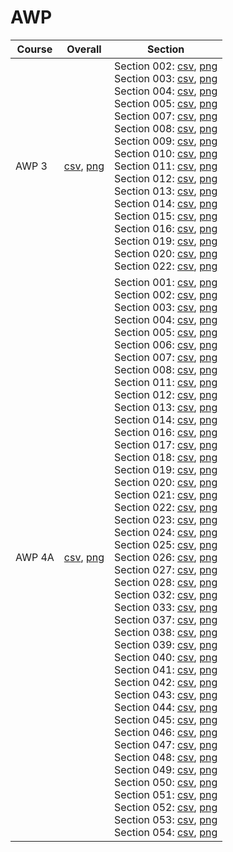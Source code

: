 # AWP

| Course | Overall | Section |
| ------ | ------- | ------- |
| AWP 3 | [csv](https://github.com/UCSD-Historical-Enrollment-Data/2025Winter/blob/main/overall/AWP%203.csv), [png](https://raw.githubusercontent.com/UCSD-Historical-Enrollment-Data/2025Winter/main/plot_overall/AWP%203.png) | Section 002: [csv](https://github.com/UCSD-Historical-Enrollment-Data/2025Winter/blob/main/section/AWP%203_002.csv), [png](https://raw.githubusercontent.com/UCSD-Historical-Enrollment-Data/2025Winter/main/plot_section/AWP%203_002.png)<br>Section 003: [csv](https://github.com/UCSD-Historical-Enrollment-Data/2025Winter/blob/main/section/AWP%203_003.csv), [png](https://raw.githubusercontent.com/UCSD-Historical-Enrollment-Data/2025Winter/main/plot_section/AWP%203_003.png)<br>Section 004: [csv](https://github.com/UCSD-Historical-Enrollment-Data/2025Winter/blob/main/section/AWP%203_004.csv), [png](https://raw.githubusercontent.com/UCSD-Historical-Enrollment-Data/2025Winter/main/plot_section/AWP%203_004.png)<br>Section 005: [csv](https://github.com/UCSD-Historical-Enrollment-Data/2025Winter/blob/main/section/AWP%203_005.csv), [png](https://raw.githubusercontent.com/UCSD-Historical-Enrollment-Data/2025Winter/main/plot_section/AWP%203_005.png)<br>Section 007: [csv](https://github.com/UCSD-Historical-Enrollment-Data/2025Winter/blob/main/section/AWP%203_007.csv), [png](https://raw.githubusercontent.com/UCSD-Historical-Enrollment-Data/2025Winter/main/plot_section/AWP%203_007.png)<br>Section 008: [csv](https://github.com/UCSD-Historical-Enrollment-Data/2025Winter/blob/main/section/AWP%203_008.csv), [png](https://raw.githubusercontent.com/UCSD-Historical-Enrollment-Data/2025Winter/main/plot_section/AWP%203_008.png)<br>Section 009: [csv](https://github.com/UCSD-Historical-Enrollment-Data/2025Winter/blob/main/section/AWP%203_009.csv), [png](https://raw.githubusercontent.com/UCSD-Historical-Enrollment-Data/2025Winter/main/plot_section/AWP%203_009.png)<br>Section 010: [csv](https://github.com/UCSD-Historical-Enrollment-Data/2025Winter/blob/main/section/AWP%203_010.csv), [png](https://raw.githubusercontent.com/UCSD-Historical-Enrollment-Data/2025Winter/main/plot_section/AWP%203_010.png)<br>Section 011: [csv](https://github.com/UCSD-Historical-Enrollment-Data/2025Winter/blob/main/section/AWP%203_011.csv), [png](https://raw.githubusercontent.com/UCSD-Historical-Enrollment-Data/2025Winter/main/plot_section/AWP%203_011.png)<br>Section 012: [csv](https://github.com/UCSD-Historical-Enrollment-Data/2025Winter/blob/main/section/AWP%203_012.csv), [png](https://raw.githubusercontent.com/UCSD-Historical-Enrollment-Data/2025Winter/main/plot_section/AWP%203_012.png)<br>Section 013: [csv](https://github.com/UCSD-Historical-Enrollment-Data/2025Winter/blob/main/section/AWP%203_013.csv), [png](https://raw.githubusercontent.com/UCSD-Historical-Enrollment-Data/2025Winter/main/plot_section/AWP%203_013.png)<br>Section 014: [csv](https://github.com/UCSD-Historical-Enrollment-Data/2025Winter/blob/main/section/AWP%203_014.csv), [png](https://raw.githubusercontent.com/UCSD-Historical-Enrollment-Data/2025Winter/main/plot_section/AWP%203_014.png)<br>Section 015: [csv](https://github.com/UCSD-Historical-Enrollment-Data/2025Winter/blob/main/section/AWP%203_015.csv), [png](https://raw.githubusercontent.com/UCSD-Historical-Enrollment-Data/2025Winter/main/plot_section/AWP%203_015.png)<br>Section 016: [csv](https://github.com/UCSD-Historical-Enrollment-Data/2025Winter/blob/main/section/AWP%203_016.csv), [png](https://raw.githubusercontent.com/UCSD-Historical-Enrollment-Data/2025Winter/main/plot_section/AWP%203_016.png)<br>Section 019: [csv](https://github.com/UCSD-Historical-Enrollment-Data/2025Winter/blob/main/section/AWP%203_019.csv), [png](https://raw.githubusercontent.com/UCSD-Historical-Enrollment-Data/2025Winter/main/plot_section/AWP%203_019.png)<br>Section 020: [csv](https://github.com/UCSD-Historical-Enrollment-Data/2025Winter/blob/main/section/AWP%203_020.csv), [png](https://raw.githubusercontent.com/UCSD-Historical-Enrollment-Data/2025Winter/main/plot_section/AWP%203_020.png)<br>Section 022: [csv](https://github.com/UCSD-Historical-Enrollment-Data/2025Winter/blob/main/section/AWP%203_022.csv), [png](https://raw.githubusercontent.com/UCSD-Historical-Enrollment-Data/2025Winter/main/plot_section/AWP%203_022.png) |
| AWP 4A | [csv](https://github.com/UCSD-Historical-Enrollment-Data/2025Winter/blob/main/overall/AWP%204A.csv), [png](https://raw.githubusercontent.com/UCSD-Historical-Enrollment-Data/2025Winter/main/plot_overall/AWP%204A.png) | Section 001: [csv](https://github.com/UCSD-Historical-Enrollment-Data/2025Winter/blob/main/section/AWP%204A_001.csv), [png](https://raw.githubusercontent.com/UCSD-Historical-Enrollment-Data/2025Winter/main/plot_section/AWP%204A_001.png)<br>Section 002: [csv](https://github.com/UCSD-Historical-Enrollment-Data/2025Winter/blob/main/section/AWP%204A_002.csv), [png](https://raw.githubusercontent.com/UCSD-Historical-Enrollment-Data/2025Winter/main/plot_section/AWP%204A_002.png)<br>Section 003: [csv](https://github.com/UCSD-Historical-Enrollment-Data/2025Winter/blob/main/section/AWP%204A_003.csv), [png](https://raw.githubusercontent.com/UCSD-Historical-Enrollment-Data/2025Winter/main/plot_section/AWP%204A_003.png)<br>Section 004: [csv](https://github.com/UCSD-Historical-Enrollment-Data/2025Winter/blob/main/section/AWP%204A_004.csv), [png](https://raw.githubusercontent.com/UCSD-Historical-Enrollment-Data/2025Winter/main/plot_section/AWP%204A_004.png)<br>Section 005: [csv](https://github.com/UCSD-Historical-Enrollment-Data/2025Winter/blob/main/section/AWP%204A_005.csv), [png](https://raw.githubusercontent.com/UCSD-Historical-Enrollment-Data/2025Winter/main/plot_section/AWP%204A_005.png)<br>Section 006: [csv](https://github.com/UCSD-Historical-Enrollment-Data/2025Winter/blob/main/section/AWP%204A_006.csv), [png](https://raw.githubusercontent.com/UCSD-Historical-Enrollment-Data/2025Winter/main/plot_section/AWP%204A_006.png)<br>Section 007: [csv](https://github.com/UCSD-Historical-Enrollment-Data/2025Winter/blob/main/section/AWP%204A_007.csv), [png](https://raw.githubusercontent.com/UCSD-Historical-Enrollment-Data/2025Winter/main/plot_section/AWP%204A_007.png)<br>Section 008: [csv](https://github.com/UCSD-Historical-Enrollment-Data/2025Winter/blob/main/section/AWP%204A_008.csv), [png](https://raw.githubusercontent.com/UCSD-Historical-Enrollment-Data/2025Winter/main/plot_section/AWP%204A_008.png)<br>Section 011: [csv](https://github.com/UCSD-Historical-Enrollment-Data/2025Winter/blob/main/section/AWP%204A_011.csv), [png](https://raw.githubusercontent.com/UCSD-Historical-Enrollment-Data/2025Winter/main/plot_section/AWP%204A_011.png)<br>Section 012: [csv](https://github.com/UCSD-Historical-Enrollment-Data/2025Winter/blob/main/section/AWP%204A_012.csv), [png](https://raw.githubusercontent.com/UCSD-Historical-Enrollment-Data/2025Winter/main/plot_section/AWP%204A_012.png)<br>Section 013: [csv](https://github.com/UCSD-Historical-Enrollment-Data/2025Winter/blob/main/section/AWP%204A_013.csv), [png](https://raw.githubusercontent.com/UCSD-Historical-Enrollment-Data/2025Winter/main/plot_section/AWP%204A_013.png)<br>Section 014: [csv](https://github.com/UCSD-Historical-Enrollment-Data/2025Winter/blob/main/section/AWP%204A_014.csv), [png](https://raw.githubusercontent.com/UCSD-Historical-Enrollment-Data/2025Winter/main/plot_section/AWP%204A_014.png)<br>Section 016: [csv](https://github.com/UCSD-Historical-Enrollment-Data/2025Winter/blob/main/section/AWP%204A_016.csv), [png](https://raw.githubusercontent.com/UCSD-Historical-Enrollment-Data/2025Winter/main/plot_section/AWP%204A_016.png)<br>Section 017: [csv](https://github.com/UCSD-Historical-Enrollment-Data/2025Winter/blob/main/section/AWP%204A_017.csv), [png](https://raw.githubusercontent.com/UCSD-Historical-Enrollment-Data/2025Winter/main/plot_section/AWP%204A_017.png)<br>Section 018: [csv](https://github.com/UCSD-Historical-Enrollment-Data/2025Winter/blob/main/section/AWP%204A_018.csv), [png](https://raw.githubusercontent.com/UCSD-Historical-Enrollment-Data/2025Winter/main/plot_section/AWP%204A_018.png)<br>Section 019: [csv](https://github.com/UCSD-Historical-Enrollment-Data/2025Winter/blob/main/section/AWP%204A_019.csv), [png](https://raw.githubusercontent.com/UCSD-Historical-Enrollment-Data/2025Winter/main/plot_section/AWP%204A_019.png)<br>Section 020: [csv](https://github.com/UCSD-Historical-Enrollment-Data/2025Winter/blob/main/section/AWP%204A_020.csv), [png](https://raw.githubusercontent.com/UCSD-Historical-Enrollment-Data/2025Winter/main/plot_section/AWP%204A_020.png)<br>Section 021: [csv](https://github.com/UCSD-Historical-Enrollment-Data/2025Winter/blob/main/section/AWP%204A_021.csv), [png](https://raw.githubusercontent.com/UCSD-Historical-Enrollment-Data/2025Winter/main/plot_section/AWP%204A_021.png)<br>Section 022: [csv](https://github.com/UCSD-Historical-Enrollment-Data/2025Winter/blob/main/section/AWP%204A_022.csv), [png](https://raw.githubusercontent.com/UCSD-Historical-Enrollment-Data/2025Winter/main/plot_section/AWP%204A_022.png)<br>Section 023: [csv](https://github.com/UCSD-Historical-Enrollment-Data/2025Winter/blob/main/section/AWP%204A_023.csv), [png](https://raw.githubusercontent.com/UCSD-Historical-Enrollment-Data/2025Winter/main/plot_section/AWP%204A_023.png)<br>Section 024: [csv](https://github.com/UCSD-Historical-Enrollment-Data/2025Winter/blob/main/section/AWP%204A_024.csv), [png](https://raw.githubusercontent.com/UCSD-Historical-Enrollment-Data/2025Winter/main/plot_section/AWP%204A_024.png)<br>Section 025: [csv](https://github.com/UCSD-Historical-Enrollment-Data/2025Winter/blob/main/section/AWP%204A_025.csv), [png](https://raw.githubusercontent.com/UCSD-Historical-Enrollment-Data/2025Winter/main/plot_section/AWP%204A_025.png)<br>Section 026: [csv](https://github.com/UCSD-Historical-Enrollment-Data/2025Winter/blob/main/section/AWP%204A_026.csv), [png](https://raw.githubusercontent.com/UCSD-Historical-Enrollment-Data/2025Winter/main/plot_section/AWP%204A_026.png)<br>Section 027: [csv](https://github.com/UCSD-Historical-Enrollment-Data/2025Winter/blob/main/section/AWP%204A_027.csv), [png](https://raw.githubusercontent.com/UCSD-Historical-Enrollment-Data/2025Winter/main/plot_section/AWP%204A_027.png)<br>Section 028: [csv](https://github.com/UCSD-Historical-Enrollment-Data/2025Winter/blob/main/section/AWP%204A_028.csv), [png](https://raw.githubusercontent.com/UCSD-Historical-Enrollment-Data/2025Winter/main/plot_section/AWP%204A_028.png)<br>Section 032: [csv](https://github.com/UCSD-Historical-Enrollment-Data/2025Winter/blob/main/section/AWP%204A_032.csv), [png](https://raw.githubusercontent.com/UCSD-Historical-Enrollment-Data/2025Winter/main/plot_section/AWP%204A_032.png)<br>Section 033: [csv](https://github.com/UCSD-Historical-Enrollment-Data/2025Winter/blob/main/section/AWP%204A_033.csv), [png](https://raw.githubusercontent.com/UCSD-Historical-Enrollment-Data/2025Winter/main/plot_section/AWP%204A_033.png)<br>Section 037: [csv](https://github.com/UCSD-Historical-Enrollment-Data/2025Winter/blob/main/section/AWP%204A_037.csv), [png](https://raw.githubusercontent.com/UCSD-Historical-Enrollment-Data/2025Winter/main/plot_section/AWP%204A_037.png)<br>Section 038: [csv](https://github.com/UCSD-Historical-Enrollment-Data/2025Winter/blob/main/section/AWP%204A_038.csv), [png](https://raw.githubusercontent.com/UCSD-Historical-Enrollment-Data/2025Winter/main/plot_section/AWP%204A_038.png)<br>Section 039: [csv](https://github.com/UCSD-Historical-Enrollment-Data/2025Winter/blob/main/section/AWP%204A_039.csv), [png](https://raw.githubusercontent.com/UCSD-Historical-Enrollment-Data/2025Winter/main/plot_section/AWP%204A_039.png)<br>Section 040: [csv](https://github.com/UCSD-Historical-Enrollment-Data/2025Winter/blob/main/section/AWP%204A_040.csv), [png](https://raw.githubusercontent.com/UCSD-Historical-Enrollment-Data/2025Winter/main/plot_section/AWP%204A_040.png)<br>Section 041: [csv](https://github.com/UCSD-Historical-Enrollment-Data/2025Winter/blob/main/section/AWP%204A_041.csv), [png](https://raw.githubusercontent.com/UCSD-Historical-Enrollment-Data/2025Winter/main/plot_section/AWP%204A_041.png)<br>Section 042: [csv](https://github.com/UCSD-Historical-Enrollment-Data/2025Winter/blob/main/section/AWP%204A_042.csv), [png](https://raw.githubusercontent.com/UCSD-Historical-Enrollment-Data/2025Winter/main/plot_section/AWP%204A_042.png)<br>Section 043: [csv](https://github.com/UCSD-Historical-Enrollment-Data/2025Winter/blob/main/section/AWP%204A_043.csv), [png](https://raw.githubusercontent.com/UCSD-Historical-Enrollment-Data/2025Winter/main/plot_section/AWP%204A_043.png)<br>Section 044: [csv](https://github.com/UCSD-Historical-Enrollment-Data/2025Winter/blob/main/section/AWP%204A_044.csv), [png](https://raw.githubusercontent.com/UCSD-Historical-Enrollment-Data/2025Winter/main/plot_section/AWP%204A_044.png)<br>Section 045: [csv](https://github.com/UCSD-Historical-Enrollment-Data/2025Winter/blob/main/section/AWP%204A_045.csv), [png](https://raw.githubusercontent.com/UCSD-Historical-Enrollment-Data/2025Winter/main/plot_section/AWP%204A_045.png)<br>Section 046: [csv](https://github.com/UCSD-Historical-Enrollment-Data/2025Winter/blob/main/section/AWP%204A_046.csv), [png](https://raw.githubusercontent.com/UCSD-Historical-Enrollment-Data/2025Winter/main/plot_section/AWP%204A_046.png)<br>Section 047: [csv](https://github.com/UCSD-Historical-Enrollment-Data/2025Winter/blob/main/section/AWP%204A_047.csv), [png](https://raw.githubusercontent.com/UCSD-Historical-Enrollment-Data/2025Winter/main/plot_section/AWP%204A_047.png)<br>Section 048: [csv](https://github.com/UCSD-Historical-Enrollment-Data/2025Winter/blob/main/section/AWP%204A_048.csv), [png](https://raw.githubusercontent.com/UCSD-Historical-Enrollment-Data/2025Winter/main/plot_section/AWP%204A_048.png)<br>Section 049: [csv](https://github.com/UCSD-Historical-Enrollment-Data/2025Winter/blob/main/section/AWP%204A_049.csv), [png](https://raw.githubusercontent.com/UCSD-Historical-Enrollment-Data/2025Winter/main/plot_section/AWP%204A_049.png)<br>Section 050: [csv](https://github.com/UCSD-Historical-Enrollment-Data/2025Winter/blob/main/section/AWP%204A_050.csv), [png](https://raw.githubusercontent.com/UCSD-Historical-Enrollment-Data/2025Winter/main/plot_section/AWP%204A_050.png)<br>Section 051: [csv](https://github.com/UCSD-Historical-Enrollment-Data/2025Winter/blob/main/section/AWP%204A_051.csv), [png](https://raw.githubusercontent.com/UCSD-Historical-Enrollment-Data/2025Winter/main/plot_section/AWP%204A_051.png)<br>Section 052: [csv](https://github.com/UCSD-Historical-Enrollment-Data/2025Winter/blob/main/section/AWP%204A_052.csv), [png](https://raw.githubusercontent.com/UCSD-Historical-Enrollment-Data/2025Winter/main/plot_section/AWP%204A_052.png)<br>Section 053: [csv](https://github.com/UCSD-Historical-Enrollment-Data/2025Winter/blob/main/section/AWP%204A_053.csv), [png](https://raw.githubusercontent.com/UCSD-Historical-Enrollment-Data/2025Winter/main/plot_section/AWP%204A_053.png)<br>Section 054: [csv](https://github.com/UCSD-Historical-Enrollment-Data/2025Winter/blob/main/section/AWP%204A_054.csv), [png](https://raw.githubusercontent.com/UCSD-Historical-Enrollment-Data/2025Winter/main/plot_section/AWP%204A_054.png) |

